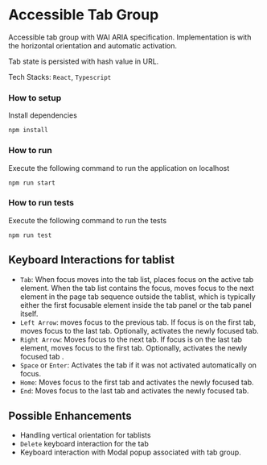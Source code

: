 # Accessible Tab Group

Accessible tab group with WAI ARIA specification. Implementation is with the horizontal orientation and automatic activation.

Tab state is persisted with hash value in URL. 

Tech Stacks: `React`, `Typescript`

### How to setup

Install dependencies
```
npm install
```

### How to run

Execute the following command to run the application on localhost
```
npm run start
```
### How to run tests
Execute the following command to run the tests
```
npm run test
```

## Keyboard Interactions for tablist
* `Tab`: When focus moves into the tab list, places focus on the active tab element. When the tab list contains the focus, moves focus to the next element in the page tab sequence outside the tablist, which is typically either the first focusable element inside the tab panel or the tab panel itself.
* `Left Arrow`: moves focus to the previous tab. If focus is on the first tab, moves focus to the last tab. Optionally, activates the newly focused tab.
* `Right Arrow`: Moves focus to the next tab. If focus is on the last tab element, moves focus to the first tab. Optionally, activates the newly focused tab .
* `Space` or `Enter`: Activates the tab if it was not activated automatically on focus.
* `Home`: Moves focus to the first tab and activates the newly focused tab.
* `End`: Moves focus to the last tab and activates the newly focused tab.

## Possible Enhancements

* Handling vertical orientation for tablists
* `Delete` keyboard interaction for the tab
* Keyboard interaction with Modal popup associated with tab group.
